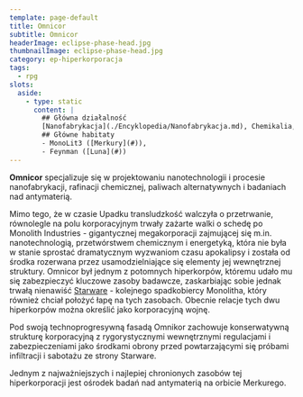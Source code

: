 ```yaml
---
template: page-default
title: Omnicor
subtitle: Omnicor
headerImage: eclipse-phase-head.jpg
thumbnailImage: eclipse-phase-head.jpg
category: ep-hiperkorporacja
tags:
  - rpg
slots:
  aside:
    - type: static
      content: |
        ## Główna działalność
        [Nanofabrykacja](./Encyklopedia/Nanofabrykacja.md), Chemikalia, Energia, [Antymateria](http://pl.wikipedia.org/wiki/Antymateria)
        ## Główne habitaty
        - MonoLit3 ([Merkury](#)), 
        - Feynman ([Luna](#))
---
```

**Omnicor** specjalizuje się w projektowaniu nanotechnologii i procesie nanofabrykacji, rafinacji chemicznej, paliwach alternatywnych i badaniach nad antymaterią.

Mimo tego, że w czasie Upadku transludzkość walczyła o przetrwanie, równolegle na polu korporacyjnym trwały zażarte walki o schedę po Monolith Industries - gigantycznej megakorporacji zajmującej się m.in. nanotechnologią, przetwórstwem chemicznym i energetyką, która nie była w stanie sprostać dramatycznym wyzwaniom czasu apokalipsy i została od środka rozerwana przez usamodzielniające się elementy jej wewnętrznej struktury. Omnicor był jednym z potomnych hiperkorpów, któremu udało mu się zabezpieczyć kluczowe zasoby badawcze, zaskarbiając sobie jednak trwałą nienawiść [Starware](Starware.md "Robotyka, Inżynieria lotnicza, Konstrukcja habitatów ") - kolejnego spadkobiercy Monolitha, który również chciał położyć łapę na tych zasobach. Obecnie relacje tych dwu hiperkorpów można określić jako korporacyjną wojnę.

Pod swoją technoprogresywną fasadą Omnikor zachowuje konserwatywną strukturę korporacyjną z rygorystycznymi wewnętrznymi regulacjami i zabezpieczeniami jako środkami obrony przed powtarzającymi się próbami infiltracji i sabotażu ze strony Starware.

Jednym z najważniejszych i najlepiej chronionych zasobów tej hiperkorporacji jest ośrodek badań nad antymaterią na orbicie Merkurego.
